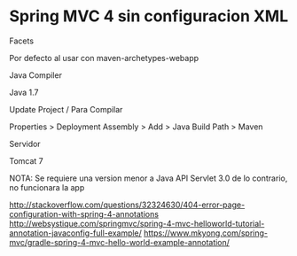 Spring MVC 4 sin configuracion XML
==================================

Facets

Por defecto al usar con maven-archetypes-webapp

Java Compiler

Java 1.7

Update Project / Para Compilar

Properties > Deployment Assembly > Add > Java Build Path > Maven

Servidor

Tomcat 7

NOTA: Se requiere una version menor a Java API Servlet 3.0 de lo contrario,
no funcionara la app

http://stackoverflow.com/questions/32324630/404-error-page-configuration-with-spring-4-annotations
http://websystique.com/springmvc/spring-4-mvc-helloworld-tutorial-annotation-javaconfig-full-example/
https://www.mkyong.com/spring-mvc/gradle-spring-4-mvc-hello-world-example-annotation/